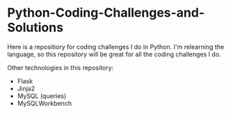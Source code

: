 # Python-Coding-Challenges-and-Solutions

Here is a repositiory for coding challenges I do in Python. I'm relearning the language, so this repository will be great for all the coding challenges I do.

Other technologies in this repository:
- Flask
- Jinja2
- MySQL (queries)
- MySQLWorkbench
